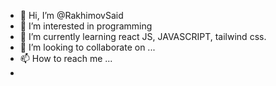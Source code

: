 - 👋 Hi, I’m @RakhimovSaid
- 👀 I’m interested in programming
- 🌱 I’m currently learning react JS, JAVASCRIPT, tailwind css.
- 💞️ I’m looking to collaborate on ...
- 📫 How to reach me ...
-

<!---
RakhimovSaid/RakhimovSaid is a ✨ special ✨ repository because its `README.md` (this file) appears on your GitHub profile.
You can click the Preview link to take a look at your changes.
--->
